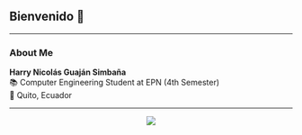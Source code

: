 ## Bienvenido 👋
---

### About Me
**Harry Nicolás Guaján Simbaña**  
📚 Computer Engineering Student at EPN (4th Semester)  
📍 Quito, Ecuador  

---

<div align="center">
  <img src="https://github-readme-stats.vercel.app/api/top-langs/?username=Harry-GNS&layout=compact&theme=dark" />
</div>
